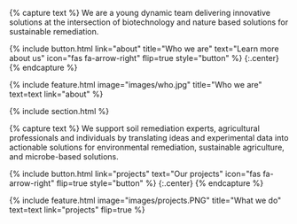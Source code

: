 ---
---

{% capture text %}
We are a young  dynamic team delivering innovative solutions at the intersection of biotechnology and nature based solutions for sustainable remediation.

{%
  include button.html
  link="about"
  title="Who we are"
  text="Learn more about us"
  icon="fas fa-arrow-right"
  flip=true
  style="button"
%}
{:.center}
{% endcapture %}

{% 
  include feature.html
  image="images/who.jpg"
  title="Who we are"
  text=text
  link="about"
%}

{% include section.html %}

{% capture text %}
We support soil remediation experts, agricultural professionals and individuals by translating ideas and experimental data into actionable solutions for environmental remediation, sustainable agriculture, and microbe-based solutions.

{%
  include button.html
  link="projects"
  text="Our projects"
  icon="fas fa-arrow-right"
  flip=true
  style="button"
%}
{:.center}
{% endcapture %}

{% 
  include feature.html
  image="images/projects.PNG"
  title="What we do"
  text=text
  link="projects"
  flip=true
%}

